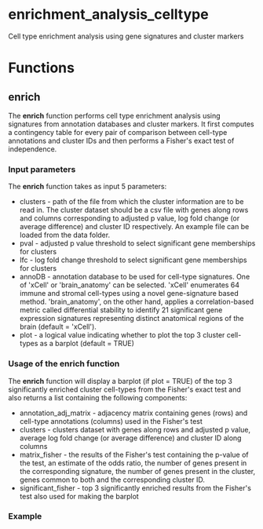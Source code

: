 # enrichment_analysis_celltype
Cell type enrichment analysis using gene signatures and cluster markers

# Functions

## enrich

The **enrich** function performs cell type enrichment analysis using signatures from annotation databases and cluster markers. It first computes a contingency table for every pair of comparison between cell-type annotations and cluster IDs and then performs a Fisher's exact test of independence.

### Input parameters

The **enrich** function takes as input 5 parameters:

- clusters - path of the file from which the cluster information are to be read in. The cluster dataset should be a csv file with genes along rows and columns corresponding to adjusted p value, log fold change (or average difference) and cluster ID respectively. An example file can be loaded from the data folder.
- pval - adjusted p value threshold to select significant gene memberships for clusters
- lfc - log fold change threshold to select significant gene memberships for clusters
- annoDB - annotation database to be used for cell-type signatures. One of 'xCell' or 'brain_anatomy' can be selected. 'xCell' enumerates 64 immune and stromal cell-types using a novel gene-signature based method. 'brain_anatomy', on the other hand, applies a correlation-based metric called differential stability to identify 21 significant gene expression signatures representing distinct anatomical regions of the brain (default = 'xCell').
- plot - a logical value indicating whether to plot the top 3 cluster cell-types as a barplot (default = TRUE)

### Usage of the enrich function

The **enrich** function will display a barplot (if plot = TRUE) of the top 3 significantly enriched cluster cell-types from the Fisher's exact test and also returns a list containing the following components:
- annotation_adj_matrix - adjacency matrix containing genes (rows) and cell-type annotations (columns) used in the Fisher's test
- clusters - clusters dataset with genes along rows and adjusted p value, average log fold change (or average difference) and cluster ID along columns
- matrix_fisher - the results of the Fisher's test containing the p-value of the test, an estimate of the odds ratio, the number of genes present in the corresponding signature, the number of genes present in the cluster, genes common to both and the corresponding cluster ID. 
- significant_fisher - top 3 significantly enriched results from the Fisher's test also used for making the barplot

### Example
